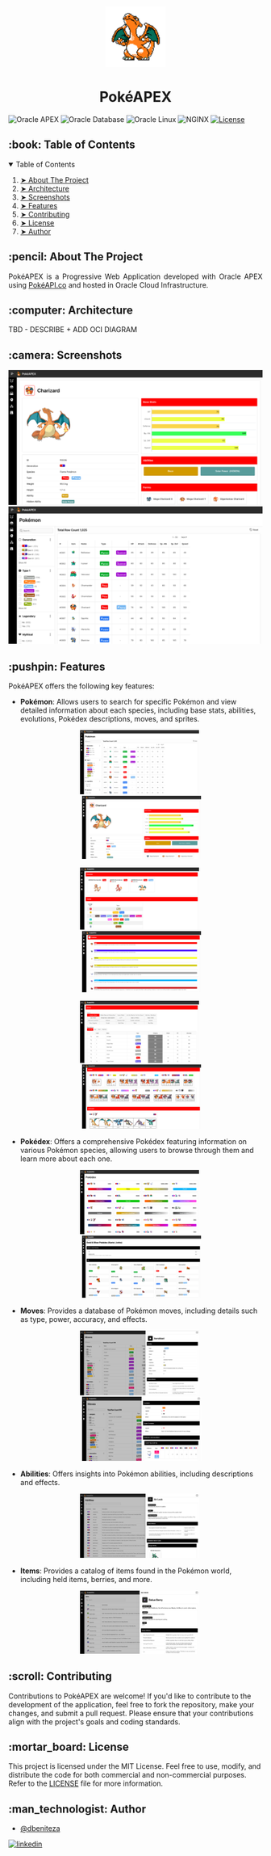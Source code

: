 <p align="center"> 
  <a href="https://pokeapex.com" target="_blank">
    <img src="https://github.com/dbeniteza/PokeAPEX/blob/main/docs/imgs/app-icon.png" alt="PokéAPEX Icon" width="120px" height="120px">
    </a>
</p>

<h1 align="center"> PokéAPEX </h1>


![Oracle APEX](https://img.shields.io/badge/apex-23.2.3-red?logo=oracle)
![Oracle Database](https://img.shields.io/badge/database-19c-red?logo=oracle)
![Oracle Linux](https://img.shields.io/badge/linux-9.3-red?logo=linux)
![NGINX](https://img.shields.io/badge/nginx-1.20.1-green?logo=nginx)
[![License](https://img.shields.io/badge/license-MIT-blue.svg)](https://opensource.org/licenses/MIT)



<!-- TABLE OF CONTENTS -->
<h2 id="table-of-contents"> :book: Table of Contents</h2>
<details open="open">
  <summary>Table of Contents</summary>
  <ol>
    <li><a href="#about-the-project"> ➤ About The Project</a></li>
    <li><a href="#architecture"> ➤ Architecture</a></li>
    <li><a href="#screenshots"> ➤ Screenshots</a></li>
    <li><a href="#features"> ➤ Features</a></li>
    <li><a href="#contributing"> ➤ Contributing </a></li>
    <li><a href="#license"> ➤ License </a></li>
    <li><a href="#author"> ➤ Author </a></li>
  </ol>
</details>

<!-- ABOUT THE PROJECT -->
<h2 id="about-the-project"> :pencil: About The Project</h2>

<p align="justify"> 
  PokéAPEX is a Progressive Web Application developed with Oracle APEX using <a href="https://pokeapi.co" target="_blank">PokéAPI.co</a> and hosted in Oracle Cloud Infrastructure.
</p>


<!-- ARCHITECTURE -->
<h2 id="architecture"> :computer: Architecture</h2>

<p align="justify"> 
  TBD - DESCRIBE + ADD OCI DIAGRAM
</p>

<!-- SCREENSHOTS -->
<h2 id="screenshots"> :camera: Screenshots</h2>
<p align="center"> 
<img src="https://github.com/dbeniteza/PokeAPEX/blob/main/docs/imgs/pkmn-details/01.png" alt="Pokémon details">
<img src="https://github.com/dbeniteza/PokeAPEX/blob/main/docs/imgs/pokemon/01.png" alt="Pokémon">
</p>

<!-- FEATURES -->
<h2 id="features"> :pushpin: Features</h2>

<p align="justify"> 
PokéAPEX offers the following key features:
<ul>
<li><b>Pokémon</b>: Allows users to search for specific Pokémon and view detailed information about each species, including base stats, abilities, evolutions, Pokédex descriptions, moves, and sprites.</li>
<p align="center">
    <img width="49%" src="https://github.com/dbeniteza/PokeAPEX/blob/main/docs/imgs/pokemon/01.png" alt="pokemon"/>
&nbsp;
    <img width="49%" src="https://github.com/dbeniteza/PokeAPEX/blob/main/docs/imgs/pkmn-details/01.png" alt="pkmn-details"/>
</p>
<p align="center">
    <img width="49%" src="https://github.com/dbeniteza/PokeAPEX/blob/main/docs/imgs/pkmn-details/02.png" alt="pkmn-details-2"/>
&nbsp;
    <img width="49%" src="https://github.com/dbeniteza/PokeAPEX/blob/main/docs/imgs/pkmn-details/03.png" alt="pkmn-details-3"/>
</p>
<p align="center">
    <img width="49%" src="https://github.com/dbeniteza/PokeAPEX/blob/main/docs/imgs/pkmn-details/04.png" alt="pkmn-details-4"/>
&nbsp;
    <img width="49%" src="https://github.com/dbeniteza/PokeAPEX/blob/main/docs/imgs/pkmn-details/05.png" alt="pkmn-details-5"/>
</p>

<li><b>Pokédex</b>: Offers a comprehensive Pokédex featuring information on various Pokémon species, allowing users to browse through them and learn more about each one.</li>
<p align="center">
    <img width="49%" src="https://github.com/dbeniteza/PokeAPEX/blob/main/docs/imgs/pokedex/01.png" alt="pokedex"/>
&nbsp;
    <img width="49%" src="https://github.com/dbeniteza/PokeAPEX/blob/main/docs/imgs/pokedex/02.png" alt="pokedex-2"/>
</p>
<li><b>Moves</b>: Provides a database of Pokémon moves, including details such as type, power, accuracy, and effects.</li>
<p align="center">
    <img width="49%" src="https://github.com/dbeniteza/PokeAPEX/blob/main/docs/imgs/moves/01.png" alt="moves"/>
&nbsp;
    <img width="49%" src="https://github.com/dbeniteza/PokeAPEX/blob/main/docs/imgs/moves/02.png" alt="moves-2"/>
</p>
<li><b>Abilities</b>: Offers insights into Pokémon abilities, including descriptions and effects.</li>
<p align="center">
    <img width="49%" src="https://github.com/dbeniteza/PokeAPEX/blob/main/docs/imgs/abilities/01.png" alt="abilities"/>
&nbsp;
</p>
<li><b>Items</b>: Provides a catalog of items found in the Pokémon world, including held items, berries, and more.</li>
<p align="center">
    <img width="49%" src="https://github.com/dbeniteza/PokeAPEX/blob/main/docs/imgs/items/01.png" alt="items"/>
&nbsp;
</p>
</ul>
</p>

<!-- CONTRIBUTING -->
<h2 id="contributing"> :scroll: Contributing</h2>
Contributions to PokéAPEX are welcome! If you'd like to contribute to the development of the application, feel free to fork the repository, make your changes, and submit a pull request. Please ensure that your contributions align with the project's goals and coding standards.

<!-- LICENSE -->
<h2 id="license"> :mortar_board: License</h2>
This project is licensed under the MIT License. Feel free to use, modify, and distribute the code for both commercial and non-commercial purposes. Refer to the <a href="https://github.com/dbeniteza/PokeAPEX/blob/main/LICENSE">LICENSE</a> file for more information.


<!-- AUTHOR -->
<h2 id="author"> :man_technologist: Author</h2>

- [@dbeniteza](https://www.github.com/dbeniteza)

[![linkedin](https://img.shields.io/badge/linkedin-0A66C2?style=for-the-badge&logo=linkedin&logoColor=white)](https://www.linkedin.com/in/danielbenitezaguila/)